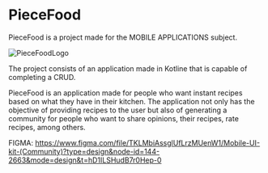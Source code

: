 # PieceFood
PieceFood is a project made for the MOBILE APPLICATIONS subject.

![PieceFoodLogo](https://github.com/juandy7/PieceFood/assets/103261154/96237d2f-fe1d-4c8f-bf38-c51fe9910a88)



The project consists of an application made in Kotline that is capable of completing a CRUD.

PieceFood is an application made for people who want instant recipes based on what they have in their kitchen. The application not only has the objective of providing recipes to the user but also of generating a community for people who want to share opinions, their recipes, rate recipes, among others.

FIGMA:
https://www.figma.com/file/TKLMbiAssglUfLrzMUenW1/Mobile-UI-kit-(Community)?type=design&node-id=144-2663&mode=design&t=hD1ILSHudB7r0Hep-0
